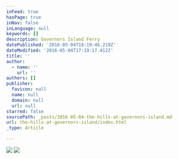 ```yaml
---
inFeed: true
hasPage: true
inNav: false
inLanguage: null
keywords: []
description: Governors Island Ferry
datePublished: '2016-05-04T18:19:46.219Z'
dateModified: '2016-05-04T17:19:17.412Z'
title: ''
author:
  - name: ''
    url: ''
authors: []
publisher:
  favicon: null
  name: null
  domain: null
  url: null
starred: false
sourcePath: _posts/2016-05-04-the-hills-at-governors-island.md
url: the-hills-at-governors-island/index.html
_type: Article

---
```

![](https://the-grid-user-content.s3-us-west-2.amazonaws.com/68f47e20-688b-451f-8248-2fe88a95e00c.jpg)
![](https://the-grid-user-content.s3-us-west-2.amazonaws.com/60e6f22c-b764-4a5b-9003-0859b80098e5.jpg)